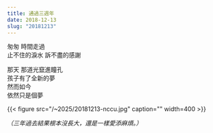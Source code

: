 ```yaml
---
title: 通過三週年
date: 2018-12-13
slug: "20181213"
---
```


匆匆 時間走過\
止不住的淚水 訴不盡的感謝

那天 那道光竄進瞳孔\
孩子有了全新的夢\
然而如今\
依然只是個夢

{{< figure src="/~2025/20181213-nccu.jpg" caption="" width=400 >}}

_（三年過去結果根本沒長大，還是一樣愛添麻煩。）_
